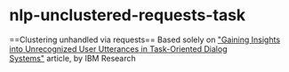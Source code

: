 # nlp-unclustered-requests-task
==Clustering unhandled via requests==
Based solely on ["Gaining Insights into Unrecognized User Utterances in Task-Oriented Dialog Systems"](https://research.ibm.com/publications/gaining-insights-into-unrecognized-user-utterances-in-task-oriented-dialog-systems) article, by IBM Research
